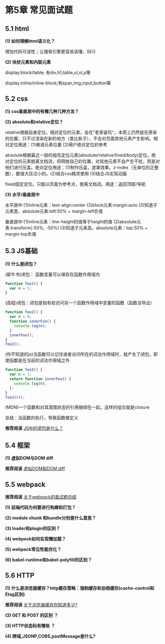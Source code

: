 # 第5章 常见面试题

## 5.1 html

**(1) 如何理解html语义化？**

增加代码可读性；让搜索引擎更容易读懂，SEO

**(2) 块状元素和内联元素**

display:block/table; 有div,h1,table,ul,ol,p等

display:inline/inline-block;有span,img,input,button等

## 5.2 css

**(1) css垂直居中的有哪几种几种方法？**

**(2) absolute和relative定位？**

relative根据自身定位。相对定位的元素，会在”老家留坑“，本质上仍然是在原来的位置，只不过渲染在新的地方（类比影子），不会对页面其他元素产生影响。相对定位用途：(1)微调元素位置  (2)用户绝对定位的参考

absolute根据最近一层的祖先定位元素(absolute/relative/fixed/body)定位。绝对定位的元素脱离文档流，将释放自己的位置，对其他元素不会产生干扰，而是对他们进行压盖。绝对定位用途：(1)制作压盖，遮罩效果。z-index（无单位的正整数），数值大压过小的。(2)结合css精灵使用 (3)结合JS实现动画

fixed固定定位。只能以页面为参考点，脱离文档流。用途：返回顶部/导航

**(3) 水平/垂直居中**

水平居中:(1)inline元素：text-align:center (2)block元素:margin:auto (3)知道子元素宽，absolute元素:left:50% + margin-left负值

垂直居中:(1)inline元素：line-height的值等于height的值 (2)absolute元素:transform(-50%, -50%)  (3)知道子元素高，absolute元素：top:50% + margin-top负值 


## 5.3 JS基础

**(1) 什么是闭包？**

(犀牛书)闭包： 函数变量可以保存在函数作用域内
```js
function foo1() {
  var n = 2;
}
```

(高程)闭包：闭包是指有权访问另一个函数作用域中变量的函数（函数没导出）
```js
function foo2() {
  var n = 0;
  function innerFoo() {
    console.log(n);
  }
  innerFoo();
}
foo2();
```

(你不知道的js)当函数可以记住或者访问所在的词法作用域时，就产生了闭包，即使函数是在当前的词法作用域之外
```js
function foo3() {
  var n = 1;
  return function innerFoo() {
    console.log(n);
  };
}
foo3()();
```

(MDN)一个函数和对其周围状态的引用捆绑在一起，这样的组合就是closure

总结：当函数的执行，导致函数被定义

**推荐阅读** [JS中的闭包是什么？](https://zhuanlan.zhihu.com/p/22486908)

## 5.4 框架

**(1) 虚拟DOM与DOM diff**

**推荐阅读** [虚拟DOM和DOM diff](https://juejin.cn/post/6913773874547163143)


## 5.5 webpack

**推荐阅读** [关于webpack的面试题总结](https://zhuanlan.zhihu.com/p/44438844)

**(1) 前端代码为何要进行构建和打包？**

**(2) module chunk 和bundle分别是什么意思？**

**(3) loader和plugin的区别？**

**(4) webpeck如何实现懒加载？**

**(5) webpeck常见性能优化？**

**(6) babel-runtime和babel-polyfill的区别？**

## 5.6 HTTP

**(1) 什么是浏览器缓存？http缓存策略：强制缓存和协商缓存(cache-control和Etag区别)**

**推荐阅读** [关于浏览器缓存你知道多少?](https://mp.weixin.qq.com/s/Wvc0lkLpgyEW_u7bbMdvpQ)

**(2) GET 和 POST 的区别 ？**

**(3) HTTP状态码有哪些 ？**

**(4) 跨域,JSONP,CORS,postMessage是什么?**
